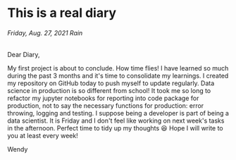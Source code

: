 # This is a real diary

###### Friday, Aug. 27, 2021      Rain

Dear Diary,

My first project is about to conclude. How time flies! I have learned so much during the past 3 months and it's time to consolidate my learnings. I created my repository on GitHub today to push myself to update regularly.
Data science in production is so different from school! It took me so long to refactor my jupyter notebooks for reporting into code package for production, not to say the necessary functions for production: error throwing, logging and testing. I suppose being a developer is part of being a data scientist.
It is Friday and I don't feel like working on next week's tasks in the afternoon. Perfect time to tidy up my thoughts :satisfied: Hope I will write to you at least every week!

Wendy

